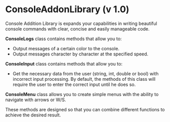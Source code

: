 # ConsoleAddonLibrary (v 1.0)
Console Addition Library is expands your capabilities in writing beautiful console commands with clear, concise and easily manageable code.

**ConsoleLogs** class contains methods that allow you to: 
  - Output messages of a certain color to the console.
  - Output messages character by character at the specified speed.

**ConsoleInput** class contains methods that allow you to: 
  - Get the necessary data from the user (string, int, double or bool) with incorrect input processing. 
    By default, the methods of this class will require the user to enter the correct input until he does so.

**ConsoleMenu** class allows you to create simple menus with the ability to navigate with arrows or W/S.


These methods are designed so that you can combine different functions to achieve the desired result.


